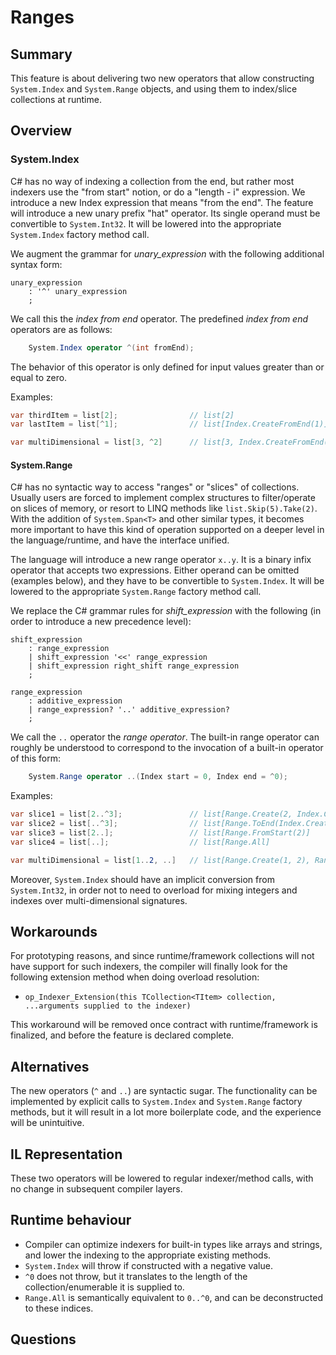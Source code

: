 # Ranges

## Summary

This feature is about delivering two new operators that allow constructing `System.Index` and `System.Range` objects, and using them to index/slice collections at runtime.

## Overview

### System.Index

C# has no way of indexing a collection from the end, but rather most indexers use the "from start" notion, or do a "length - i" expression. We introduce a new Index expression that means "from the end". The feature will introduce a new unary prefix "hat" operator. Its single operand must be convertible to `System.Int32`. It will be lowered into the appropriate `System.Index` factory method call.

We augment the grammar for *unary_expression* with the following additional syntax form:

``` antlr
unary_expression
    : '^' unary_expression
    ;
```

We call this the *index from end* operator. The predefined *index from end* operators are as follows:

``` c#
    System.Index operator ^(int fromEnd);
```

The behavior of this operator is only defined for input values greater than or equal to zero.

Examples:

```csharp
var thirdItem = list[2];                // list[2]
var lastItem = list[^1];                // list[Index.CreateFromEnd(1)]

var multiDimensional = list[3, ^2]      // list[3, Index.CreateFromEnd(2)]
```

#### System.Range

C# has no syntactic way to access "ranges" or "slices" of collections. Usually users are forced to implement complex structures to filter/operate on slices of memory, or resort to LINQ methods like `list.Skip(5).Take(2)`. With the addition of `System.Span<T>` and other similar types, it becomes more important to have this kind of operation supported on a deeper level in the language/runtime, and have the interface unified.

The language will introduce a new range operator `x..y`. It is a binary infix operator that accepts two expressions. Either operand can be omitted (examples below), and they have to be convertible to `System.Index`. It will be lowered to the appropriate `System.Range` factory method call.

We replace the C# grammar rules for *shift_expression* with the following (in order to introduce a new precedence level):

``` antlr
shift_expression
    : range_expression
    | shift_expression '<<' range_expression
    | shift_expression right_shift range_expression
    ;

range_expression
    : additive_expression
    | range_expression? '..' additive_expression?
    ;
```

We call the `..` operator the *range operator*. The built-in range operator can roughly be understood to correspond to the invocation of a built-in operator of this form:

``` c#
    System.Range operator ..(Index start = 0, Index end = ^0);
```

Examples:

```csharp
var slice1 = list[2..^3];               // list[Range.Create(2, Index.CreateFromEnd(3))]
var slice2 = list[..^3];                // list[Range.ToEnd(Index.CreateFromEnd(3))]
var slice3 = list[2..];                 // list[Range.FromStart(2)]
var slice4 = list[..];                  // list[Range.All]

var multiDimensional = list[1..2, ..]   // list[Range.Create(1, 2), Range.All]
```

Moreover, `System.Index` should have an implicit conversion from `System.Int32`, in order not to need to overload for mixing integers and indexes over multi-dimensional signatures.

## Workarounds

For prototyping reasons, and since runtime/framework collections will not have support for such indexers, the compiler will finally look for the following extension method when doing overload resolution:

* `op_Indexer_Extension(this TCollection<TItem> collection, ...arguments supplied to the indexer)`

This workaround will be removed once contract with runtime/framework is finalized, and before the feature is declared complete.

## Alternatives

The new operators (`^` and `..`) are syntactic sugar. The functionality can be implemented by explicit calls to `System.Index` and `System.Range` factory methods, but it will result in a lot more boilerplate code, and the experience will be unintuitive.

## IL Representation

These two operators will be lowered to regular indexer/method calls, with no change in subsequent compiler layers.

## Runtime behaviour

* Compiler can optimize indexers for built-in types like arrays and strings, and lower the indexing to the appropriate existing methods.
* `System.Index` will throw if constructed with a negative value.
* `^0` does not throw, but it translates to the length of the collection/enumerable it is supplied to.
* `Range.All` is semantically equivalent to `0..^0`, and can be deconstructed to these indices.

## Questions
